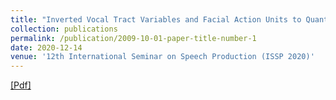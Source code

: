 ```yaml
---
title: "Inverted Vocal Tract Variables and Facial Action Units to Quantify Neuromotor Coordination in Schizophrenia"
collection: publications
permalink: /publication/2009-10-01-paper-title-number-1
date: 2020-12-14
venue: '12th International Seminar on Speech Production (ISSP 2020)'
---
```

[[Pdf]](https://arxiv.org/abs/2102.07054)
